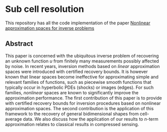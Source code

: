 # Sub cell resolution


This repository has all the code implementation of the paper 
[Nonlinear approximation spaces for inverse problems](https://arxiv.org/abs/2209.09314)

## Abstract
This paper is concerned with the ubiquitous inverse problem of recovering an
unknown function $u$ from finitely many measurements 
possibly affected by noise. In recent years, inversion methods based
on _linear_ approximation spaces were introduced with certified recovery bounds. 
It is however known that linear spaces become ineffective 
for approximating simple and relevant families of functions, such as piecewise smooth 
functions that typically occur in hyperbolic PDEs (shocks) or images (edges).
For such families, _nonlinear_ spaces are known to significantly improve
the approximation performance. The first contribution of this paper is to provide with certified recovery 
bounds for inversion procedures based on nonlinear approximation spaces. The second contribution 
is the application of this framework
to the recovery of general bidimensional shapes from cell-average data. 
We also discuss how the application of our results to $n$-term approximation relates to classical results in compressed sensing.
